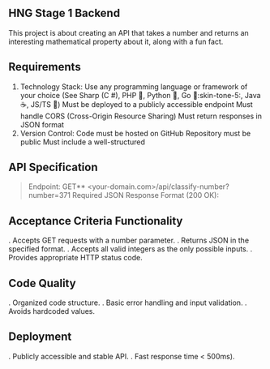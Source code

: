 ## HNG Stage 1 Backend

This project is about creating an API that takes a number and returns an interesting mathematical property about it, along with a fun fact.

## Requirements
1. Technology Stack:
   Use any programming language or framework of your choice (See Sharp (C #), PHP :elephant:, Python :snake:, Go :runner::skin-tone-5:, Java :coffee:, JS/TS :nauseated_face:)
   Must be deployed to a publicly accessible endpoint
   Must handle CORS (Cross-Origin Resource Sharing)
   Must return responses in JSON format
2. Version Control:
   Code must be hosted on GitHub
   Repository must be public
   Must include a well-structured

## API Specification
> Endpoint: GET** <your-domain.com>/api/classify-number?number=371
> Required JSON Response Format (200 OK):

## Acceptance Criteria Functionality
. Accepts GET requests with a number parameter.
. Returns JSON in the specified format.
. Accepts all valid integers as the only possible inputs.
. Provides appropriate HTTP status code.

## Code Quality
. Organized code structure.
. Basic error handling and input validation.
. Avoids hardcoded values.

## Deployment
. Publicly accessible and stable API.
. Fast response time < 500ms).
